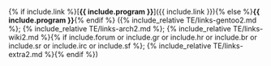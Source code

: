 {% if include.link %}[**{{ include.program }}**]({{ include.link }}){% else %}**{{ include.program }}**{% endif %}&nbsp;({% include_relative TE/links-gentoo2.md %}; {% include_relative TE/links-arch2.md %}; {% include_relative TE/links-wiki2.md %}{% if include.forum or include.gr or include.hr or include.br or include.sr or include.irc or include.sf %};&nbsp;{% include_relative TE/links-extra2.md %}{% endif %})
